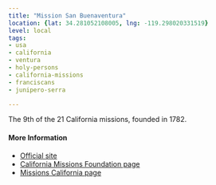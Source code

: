 ```yaml
---
title: "Mission San Buenaventura"
location: {lat: 34.281052108005, lng: -119.298020331519}
level: local
tags:
- usa
- california
- ventura
- holy-persons
- california-missions
- franciscans
- junipero-serra

---
```



The 9th of the 21 California missions, founded in 1782.

#### More Information

* [Official site](http://www.sanbuenaventuramission.org/)
* [California Missions Foundation page](https://californiamissionsfoundation.org/mission-san-buenaventura/)
* [Missions California page](https://www.missionscalifornia.com/missions/san-buenaventura/)





